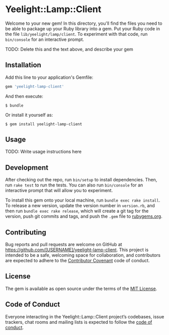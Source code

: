 # Yeelight::Lamp::Client

Welcome to your new gem! In this directory, you'll find the files you need to be able to package up your Ruby library into a gem. Put your Ruby code in the file `lib/yeelight/lamp/client`. To experiment with that code, run `bin/console` for an interactive prompt.

TODO: Delete this and the text above, and describe your gem

## Installation

Add this line to your application's Gemfile:

```ruby
gem 'yeelight-lamp-client'
```

And then execute:

    $ bundle

Or install it yourself as:

    $ gem install yeelight-lamp-client

## Usage

TODO: Write usage instructions here

## Development

After checking out the repo, run `bin/setup` to install dependencies. Then, run `rake test` to run the tests. You can also run `bin/console` for an interactive prompt that will allow you to experiment.

To install this gem onto your local machine, run `bundle exec rake install`. To release a new version, update the version number in `version.rb`, and then run `bundle exec rake release`, which will create a git tag for the version, push git commits and tags, and push the `.gem` file to [rubygems.org](https://rubygems.org).

## Contributing

Bug reports and pull requests are welcome on GitHub at https://github.com/[USERNAME]/yeelight-lamp-client. This project is intended to be a safe, welcoming space for collaboration, and contributors are expected to adhere to the [Contributor Covenant](http://contributor-covenant.org) code of conduct.

## License

The gem is available as open source under the terms of the [MIT License](https://opensource.org/licenses/MIT).

## Code of Conduct

Everyone interacting in the Yeelight::Lamp::Client project’s codebases, issue trackers, chat rooms and mailing lists is expected to follow the [code of conduct](https://github.com/[USERNAME]/yeelight-lamp-client/blob/master/CODE_OF_CONDUCT.md).
